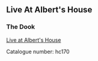 ## Live At Albert's House   
### The Dook  
[Live at Albert's House](http://www.archive.org/download/hc170/hc170_the_dook_by_live_at_alberts_house.mp3)  
  
Catalogue number: hc170  
  
